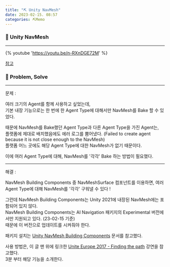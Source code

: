 ```yaml
---
title: "⛏️ Unity NavMesh"
date: 2023-02-15. 08:57
categories: ⛏️Memo
---
```


### 💎 Unity NavMesh

---

{% youtube 'https://youtu.be/n-RXnDGE72M' %}
<br>

[참고](https://forum.unity.com/threads/solved-problem-with-unity-navmesh-and-multiple-agent-sizes-with-a-workaround-solution.178628/)  

### 💎 Problem, Solve

---

문제 :  

여러 크기의 Agent를 함께 사용하고 싶었는데,  
기본 내장 기능으로는 한 번에 한 Agent Type에 대해서만 NavMesh를 Bake 할 수 있었다.  

때문에 NavMesh를 Bake했던 Agent Type과 다른 Agent Type을 가진 Agent는,  
플랫폼에 제대로 배치했음에도 에러 로그를 뿜어냈다. (Failed to create agent because it is not close enough to the NavMesh)  
플랫폼 어느 곳에도 해당 Agent Type에 대한 NavMesh가 없기 때문이다.  

이에 여러 Agent Type에 대해, NavMesh를 '각각' Bake 하는 방법이 필요했다.  

---

해결 :  

NavMesh Building Components 중 NavMeshSurface 컴포넌트를 이용하면, 여러 Agent Type에 대해 NavMesh를 '각각' 구워낼 수 있다 !  

그런데 NavMesh Building Components는 Unity 2021에 내장된 NavMesh에는 포함되어 있지 않다.  
NavMesh Building Components는 AI Navigation 패키지의 Experimental 버전에서만 지원되고 있다. (23-02-15 기준)  
때문에 이 버전으로 업데이트를 시켜줘야 한다.  

패키지 설치는 [Unity NavMesh Building Components](https://docs.unity3d.com/2021.3/Documentation/Manual/NavMesh-BuildingComponents.html) 문서를 참고했다.  

사용 방법은, 이 글 맨 위에 링크한 [Unite Europe 2017 - Finding the path](https://youtu.be/n-RXnDGE72M?t=180) 강연을 참고했다.  
3분 부터 해당 기능을 소개한다.  
